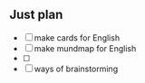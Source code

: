 ## Just plan
- [ ] make cards for English 
- [ ] make mundmap for English 
- [ ] 
- [ ] ways of brainstorming
